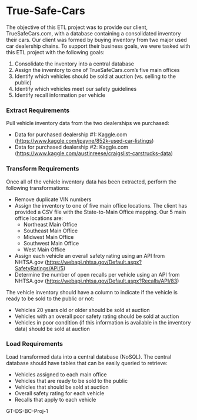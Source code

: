 # True-Safe-Cars

The objective of this ETL project was to provide our client, TrueSafeCars.com, with a database containing a consolidated inventory their cars.  Our client was formed by buying inventory from two major used car dealership chains.  To support their business goals, we were tasked with this ETL project with the following goals:
1.	Consolidate the inventory into a central database 
2.	Assign the inventory to one of TrueSafeCars.com’s five main offices 
3.	Identify which vehicles should be sold at auction (vs. selling to the public) 
4.	Identify which vehicles meet our safety guidelines 
5.	Identify recall information per vehicle 

### Extract Requirements 
Pull vehicle inventory data from the two dealerships we purchased: 
*	Data for purchased dealership #1: Kaggle.com (https://www.kaggle.com/jpayne/852k-used-car-listings)
*	Data for purchased dealership #2: Kaggle.com (https://www.kaggle.com/austinreese/craigslist-carstrucks-data) 

### Transform Requirements 
Once all of the vehicle inventory data has been extracted, perform the following transformations: 
*	Remove duplicate VIN numbers
*	Assign the inventory to one of five main office locations. The client has provided a CSV file with the State-to-Main Office mapping. Our 5 main office locations are: 
    *	Northeast Main Office 
    *	Southeast Main Office 
    * Midwest Main Office 
    * Southwest Main Office 
    * West Main Office 
*	Assign each vehicle an overall safety rating using an API from NHTSA.gov (https://webapi.nhtsa.gov/Default.aspx?SafetyRatings/API/5)
*	Determine the number of open recalls per vehicle using an API from NHTSA.gov  (https://webapi.nhtsa.gov/Default.aspx?Recalls/API/83)

The vehicle inventory should have a column to indicate if the vehicle is ready to be sold to the public or not: 
*	Vehicles 20 years old or older should be sold at auction 
*	Vehicles with an overall poor safety rating should be sold at auction 
*	Vehicles in poor condition (if this information is available in the inventory data) should be sold at auction 

### Load Requirements 
Load transformed data into a central database (NoSQL). The central database should have tables that can be easily queried to retrieve: 
*	Vehicles assigned to each main office 
*	Vehicles that are ready to be sold to the public 
*	Vehicles that should be sold at auction 
*	Overall safety rating for each vehicle 
*	Recalls that apply to each vehicle 




GT-DS-BC-Proj-1

